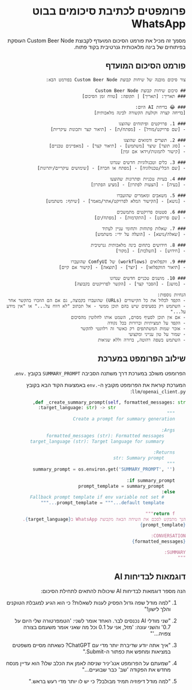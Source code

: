 <div dir="rtl">

# פרומפטים לכתיבת סיכומים בבוט WhatsApp

מסמך זה מכיל את פורמט הסיכום המועדף לקבוצת Custom Beer Node העוסקת בפיתוחים של בינה מלאכותית גנרטיבית בקוד פתוח.

## פורמט הסיכום המועדף

```
צור סיכום מובנה של שיחות קבוצת Custom Beer Node בפורמט הבא:

## סיכום שיחות קבוצת Custom Beer Node
### תאריך: [תאריך] | תקופה: [טווח זמן הסיכום]

### 😂 בדיחת AI היום:
[בדיחה קצרה וקולעת הקשורה לבינה מלאכותית]

### 1. פרויקטים ופיתוחים שהוצגו
- [שם פרויקט/מודל] - [מפתח/ת] - [תיאור קצר ותכונות עיקריות]

### 2. תוצרים ודמואים שהוצגו
- [סוג תוצר] שיצר [משתמש] - [תיאור קצר] - [מאפיינים טכניים]
- [קישור לתמונות/וידאו אם זמין]

### 3. כלים וטכנולוגיות חדשים שנדונו
- [שם הכלי/טכנולוגיה] - [מפתח או חברה] - [שימושים עיקריים/יתרונות]

### 4. בעיות טכניות ופתרונות שהוצעו
- [בעיה] - [הצעות לפתרון] - [מציע הפתרון]

### 5. משאבים ומאמרים שהועברו
- [נושא] - [הקישור המלא לפרויקט/אתר/מאמר] - [שיתף: משתמש]

### 6. סטטוס פרויקטים מתמשכים
- [שם פרויקט] - [התקדמות] - [מפתח/ים]

### 7. שאלות פתוחות ותחומי עניין לעתיד
- [שאלה/נושא] - [הועלה על ידי: משתמש]

### 8. חידושים בתחום בינה מלאכותית גנרטיבית
- [חידוש] - [השלכות] - [מקור]

### 9. ווקפלואים (workflows) של ComfyUI שהועברו
- [תיאור הווקפלואו] - [יוצר] - [תוצאה] - [קישור אם קיים]

### 10. מושגים טכניים חדשים שנדונו
- [מושג] - [הסבר קצר] - [הקשר לפרויקטים בקבוצה]

הנחיות נוספות:
- הקפד לכלול את כל הקישורים (URLs) שהועברו בקבוצה, גם אם הם הוזכרו בהקשר אחר
- השתמש רק בסעיפים שיש בהם תוכן ממשי - אל תכתוב "לא דווח על..." או "אין מידע על..."
- אם אין תוכן לסעיף מסוים, השמט אותו לחלוטין מהסיכום
- הקפד על תמציתיות וברורות בכל נקודה
- אזכר שמות המשתתפים רק כאשר זה רלוונטי להקשר
- שמור על טון ענייני ומקצועי
- השתמש בשפה רהוטה, ברורה וללא שגיאות
```

## שילוב הפרומפט במערכת

הפרומפט משולב במערכת דרך משתנה הסביבה `SUMMARY_PROMPT` בקובץ `.env`.

המערכת קוראת את הפרומפט מקובץ ה-`.env` באמצעות הקוד הבא בקובץ `llm/openai_client.py`:

```python
def _create_summary_prompt(self, formatted_messages: str, 
                          target_language: str) -> str:
    """
    Create a prompt for summary generation
    
    Args:
        formatted_messages (str): Formatted messages
        target_language (str): Target language for summary
        
    Returns:
        str: Summary prompt
    """
    summary_prompt = os.environ.get('SUMMARY_PROMPT', '')
    
    if summary_prompt:
        prompt_template = summary_prompt
    else:
        # Fallback prompt template if env variable not set
        prompt_template = """...default template..."""

    return f"""
הנך מתבקש לסכם את השיחה הבאה מקבוצת WhatsApp ב{target_language}.
{prompt_template}

CONVERSATION:
{formatted_messages}

SUMMARY:
""" 
```

## דוגמאות לבדיחות AI

הנה מספר דוגמאות לבדיחות AI שיכולות להתאים לתחילת הסיכום:

1. "למה מודל שפה גדול הפסיק לענות לשאלות? כי הוא הגיע למגבלת הטוקנים והלך לישון!"

2. "שני מודלי AI נכנסים לבר. האחד אומר לשני: 'הטמפרטורה שלי היום על 0.7' והשני עונה: 'מזל, אני על 0.1 וכל מה שאני אומר משעמם בצורה צפויה...'"

3. "איך אתה יודע שדיברת יותר מדי עם ChatGPT? כשאתה מסיים משפטים במציאות ומחפש את כפתור ה-Submit."

4. "שמעתם על הפרומפט אנג'יניר שניסה לאמן את הכלב שלו? הוא עדיין מנסח מחדש את הפקודה 'שב' כבר שבועיים..."

5. "למה מודל דיפוזיה תמיד מבולבל? כי יש לו יותר מדי רעש בראש."